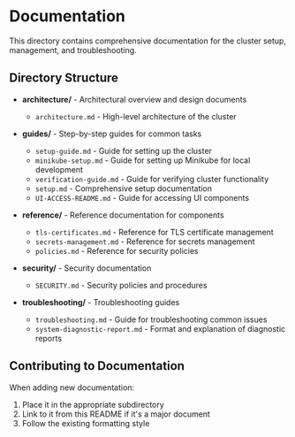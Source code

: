 # Documentation

This directory contains comprehensive documentation for the cluster setup, management, and troubleshooting.

## Directory Structure

- **architecture/** - Architectural overview and design documents
  - `architecture.md` - High-level architecture of the cluster

- **guides/** - Step-by-step guides for common tasks
  - `setup-guide.md` - Guide for setting up the cluster
  - `minikube-setup.md` - Guide for setting up Minikube for local development
  - `verification-guide.md` - Guide for verifying cluster functionality
  - `setup.md` - Comprehensive setup documentation
  - `UI-ACCESS-README.md` - Guide for accessing UI components

- **reference/** - Reference documentation for components
  - `tls-certificates.md` - Reference for TLS certificate management
  - `secrets-management.md` - Reference for secrets management
  - `policies.md` - Reference for security policies

- **security/** - Security documentation
  - `SECURITY.md` - Security policies and procedures

- **troubleshooting/** - Troubleshooting guides
  - `troubleshooting.md` - Guide for troubleshooting common issues
  - `system-diagnostic-report.md` - Format and explanation of diagnostic reports

## Contributing to Documentation

When adding new documentation:
1. Place it in the appropriate subdirectory
2. Link to it from this README if it's a major document
3. Follow the existing formatting style 